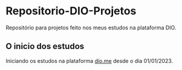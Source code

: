 # Repositorio-DIO-Projetos
 Repositório para projetos feito nos meus estudos na plataforma DIO.

## O inicio dos estudos
 Iniciando os estudos na plataforma [dio.me](https://dio.me/sign-up?ref=FC0543HTL1) desde o dia 01/01/2023.